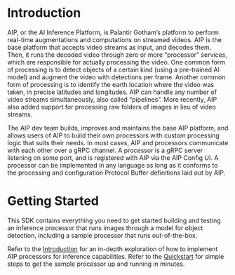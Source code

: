 # Introduction
AIP, or the AI Inference Platform, is Palantir Gotham’s platform to perform real-time augmentations and computations on streamed videos. AIP is the base platform that accepts video streams as input, and decodes them. Then, it runs the decoded video through zero or more “processor” services, which are responsible for actually processing the video. One common form of processing is to detect objects of a certain kind (using a pre-trained AI model) and augment the video with detections per frame. Another common form of processing is to identify the earth location where the video was taken, in precise latitudes and longitudes. AIP can handle any number of video streams simultaneously, also called “pipelines”. More recently, AIP also added support for processing raw folders of images in lieu of video streams.

The AIP dev team builds, improves and maintains the base AIP platform, and allows users of AIP to build their own processors with custom processing logic that suits their needs. In most cases, AIP and processors communicate with each other over a gRPC channel. A processor is a gRPC server listening on some port, and is registered with AIP via the AIP Config UI. A processor can be implemented in any language as long as it conforms to the processing and configuration Protocol Buffer definitions laid out by AIP.

# Getting Started
This SDK contains everything you need to get started building and testing an inference processor that runs images through a model for object detection, including a sample processor that runs out-of-the-box.

Refer to the [Introduction](https://pages.github.palantir.build/video/aip-sdk/introduction) for an in-depth exploration of how to implement AIP processors for inference capabilities.
Refer to the [Quickstart](https://pages.github.palantir.build/video/aip-sdk/quickstart) for simple steps to get the sample processor up and running in minutes.
